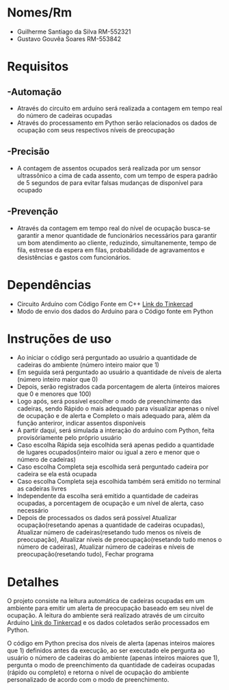 # Nomes/Rm
- Guilherme Santiago da Silva   RM-552321
- Gustavo Gouvêa Soares         RM-553842



# Requisitos
## -Automação
- Através do circuito em arduíno será realizada a contagem em tempo real do número de cadeiras ocupadas
- Através do processamento em Python serão relacionados os dados de ocupação com seus respectivos níveis de preocupação
## -Precisão
- A contagem de assentos ocupados será realizada por um sensor ultrassônico a cima de cada assento, com um tempo de espera padrão de 5 segundos de para evitar falsas mudanças de disponível para ocupado
## -Prevenção
- Através da contagem em tempo real do nível de ocupação busca-se garantir a menor quantidade de funcionários necessários para garantir um bom atendimento ao cliente, reduzindo, simultanemente, tempo de fila, estresse da espera em filas, probabilidade de agravamentos e desistências e gastos com funcionários.


  
# Dependências
- Circuito Arduíno com Código Fonte em C++ [Link do Tinkercad](https://www.tinkercad.com/things/j8fB9hAidMW-copy-of-prototipo-fila-zero?sharecode=tAsmiBubC6UIdh47A9eoEdCNaOpWQvlZMAgWjoF1_18)
- Modo de envio dos dados do Arduíno para o Código fonte em Python



# Instruções de uso
- Ao iniciar o código será perguntado ao usuário a quantidade de cadeiras do ambiente (número inteiro maior que 1)
- Em seguida será perguntado ao usuário a quantidade de níveis de alerta (número inteiro maior que 0)
- Depois, serão registrados cada porcentagem de alerta (inteiros maiores que 0 e menores que 100)
- Logo após, será possível escolher o modo de preenchimento das cadeiras, sendo Rápido o mais adequado para visualizar apenas o nível de ocupação e de alerta e Completo o mais adequado para, além da função anteriror, indicar assentos disponíveis
- A partir daqui, será simulada a interação do arduíno com Python, feita provisóriamente pelo próprio usuário
- Caso escolha Rápida seja escolhida será apenas pedido a quantidade de lugares ocupados(inteiro maior ou igual a zero e menor que o número de cadeiras)
- Caso escolha Completa seja escolhida será perguntado cadeira por cadeira se ela está ocupada
- Caso escolha Completa seja escolhida também será emitido no terminal as cadeiras livres
- Independente da escolha será emitido a quantidade de cadeiras ocupadas, a porcentagem de ocupação e um nível de alerta, caso necessário
- Depois de processados os dados será possível Atualizar ocupação(resetando apenas a quantidade de cadeiras ocupadas), Atualizar número de cadeiras(resetando tudo menos os níveis de preocupação), Atualizar níveis de preocupação(resetando tudo menos o número de cadeiras), Atualizar número de cadeiras e níveis de preocupação(resetando tudo), Fechar programa



# Detalhes
  O projeto consiste na leitura automática de cadeiras ocupadas em um ambiente para emitir um alerta de preocupação baseado em seu nível de ocupação. A leitura do ambiente será realizado através de um circuito Arduíno [Link do Tinkercad](https://www.tinkercad.com/things/j8fB9hAidMW-copy-of-prototipo-fila-zero?sharecode=tAsmiBubC6UIdh47A9eoEdCNaOpWQvlZMAgWjoF1_18) e os dados coletados serão processados em Python.
    
  O código em Python precisa dos níveis de alerta (apenas inteiros maiores que 1) definidos antes da execução, ao ser executado ele pergunta ao usuário o número de cadeiras do ambiente (apenas inteiros maiores que 1), pergunta o modo de preenchimento da quantidade de cadeiras ocupadas (rápido ou completo) e retorna o nível de ocupação do ambiente personalizado de acordo com o modo de preenchimento.
